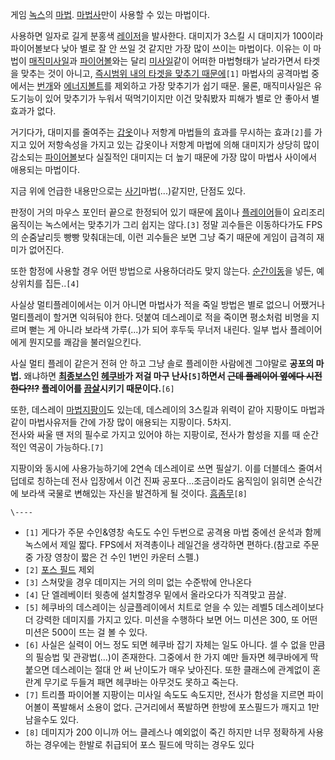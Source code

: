 게임 [녹스](%EB%85%B9%EC%8A%A4.md)의 [마법](%EB%A7%88%EB%B2%95.md).
[마법사](%EB%A7%88%EB%B2%95%EC%82%AC.md)만이 사용할 수 있는 마법이다.

사용하면 일자로 길게 분홍색 [레이저](%EB%A0%88%EC%9D%B4%EC%A0%80.md)을 발사한다. 대미지가 3스킬 시
대미지가 100이라 파이어볼보다 낮아 별로 잘 안 쓰일 것 같지만 가장 많이 쓰이는 마법이다. 이유는 이 마법이
[매직미사일](%EB%A7%A4%EC%A7%81%EB%AF%B8%EC%82%AC%EC%9D%BC.md)과
[파이어볼](%ED%8C%8C%EC%9D%B4%EC%96%B4%EB%B3%BC.md)와는 달리
[미사일](%EB%AF%B8%EC%82%AC%EC%9D%BC.md)같이 어떠한 마법형태가 날라가면서 타겟을 맞추는 것이 아니고, [즉시범위 내의 타겟을 맞추기 때문에](%ED%9E%88%ED%8A%B8%EC%8A%A4%EC%BA%94.md)`[1]` 마법사의 공격마법
중에서는 [번개](%EB%B2%88%EA%B0%9C.md)와 [에너지볼트](%EC%97%90%EB%84%88%EC%A7%80%20%EB%B3%BC%ED%8A%B8.md)를 제외하고 가장 맞추기가 쉽기
때문. 물론, 매직미사일은 유도기능이 있어 맞추기가 누워서 떡먹기이지만 이건 맞춰봤자 피해가 별로 안 좋아서 별 효과가 없다.

거기다가, 대미지를 줄여주는 [갑옷](%EA%B0%91%EC%98%B7.md)이나 저항계 마법들의 효과를 무시하는 효과`[2]`를
가지고 있어 저항속성을 가지고 있는 갑옷이나 저항계 마법에 의해 대미지가 상당히 많이 감소되는
[파이어볼](%ED%8C%8C%EC%9D%B4%EC%96%B4%EB%B3%BC.md)보다 실질적인 대미지는 더 높기 때문에 가장 많이
마법사 사이에서 애용되는 마법이다.

지금 위에 언급한 내용만으로는 [사기](%EC%82%AC%EA%B8%B0.md)마법(...)같지만, 단점도 있다.

판정이 거의 마우스 포인터 끝으로 한정되어 있기 때문에 [몹](%EB%AA%B9.md)이나
[플레이어](%ED%94%8C%EB%A0%88%EC%9D%B4%EC%96%B4.md)들이 요리조리 움직이는 녹스에서는 맞추기가 그리
쉽지는 않다.`[3]` 정말 괴수들은 이동하다가도 FPS의 순줌날리듯 빵빵 맞춰대는데, 이런 괴수들은 보면 그냥 죽기 때문에 게임이 급격히
재미가 없어진다.

또한 함정에 사용할 경우 어떤 방법으로 사용하더라도 맞지 않는다.
[순간이동](%EC%88%9C%EA%B0%84%EC%9D%B4%EB%8F%99.md)을 넣든, 예상위치를 집든..`[4]`

사실상 멀티플레이에서는 이거 아니면 마법사가 적을 죽일 방법은 별로 없으니 어쨌거나 멀티플레이 할거면 익혀둬야 한다. 덧붙여 데스레이로 적을
죽이면 평소처럼 비명을 지르며 뻗는 게 아니라 보라색 가루(...)가 되어 후두둑 무너저 내린다. 일부 법사 플레이어에게 뭔지모를 쾌감을
불러일으킨다.

사실 멀티 플레이 같은거 전혀 안 하고 그냥 솔로 플레이한 사람에겐 그야말로 **공포의 마법.** 왜냐하면
**[최종보스](%EC%B5%9C%EC%A2%85%EB%B3%B4%EC%8A%A4.md)인
[헤쿠바](%ED%97%A4%EC%BF%A0%EB%B0%94.md)가 저걸 마구 난사`[5]`하면서 <del>근데 플레이어 옆에다
시전한다?!?</del> 플레이어를 [끔살](%EB%81%94%EC%82%B4.md)시키기 때문이다.**`[6]`

또한, 데스레이 [마법지팡이](%EB%A7%88%EB%B2%95%EC%A7%80%ED%8C%A1%EC%9D%B4.md)도 있는데,
데스레이의 3스킬과 위력이 같아 지팡이도 마법과 같이 마법사유저들 간에 가장 많이 애용되는 지팡이다. 5차지.  
전사와 싸울 땐 저의 필수로 가지고 있어야 하는 지팡이로, 전사가 함성을 지를 때 순간적인 역공이 가능하다.`[7]`

지팡이와 동시에 사용가능하기에 2연속 데스레이로 쓰면 필살기. 이를 더블데스 줄여서 덥데로 칭하는데 전사 입장에서 이건 진짜
공포다...조금이라도 움직임이 읽히면 순식간에 보라색 국물로 변해있는 자신을 발견하게 될 것이다.
[흠좀무](%ED%9D%A0%EC%A2%80%EB%AC%B4.md)`[8]`

`\----`

  * `[1]` 게다가 주문 수인&영창 속도도 수인 두번으로 공격용 마법 중에선 운석과 함께 녹스에서 제일 짧다. FPS에서 저격총이나 레일건을 생각하면 편하다.(참고로 주문 중 가장 영창이 짧은 건 수인 1번인 카운터 스펠.)
  * `[2]` [포스 필드](%ED%8F%AC%EC%8A%A4%20%ED%95%84%EB%93%9C.md) 제외
  * `[3]` 스쳐맞을 경우 데미지는 거의 의미 없는 수준밖에 안나온다
  * `[4]` 단 엘레베이터 윗층에 설치할경우 밑에서 올라오다가 직격맞고 끔살.
  * `[5]` 헤쿠바의 데스레이는 싱글플레이에서 치트로 얻을 수 있는 레벨5 데스레이보다 더 강력한 데미지를 가지고 있다. 미션을 수행하다 보면 어느 미션은 300, 또 어떤 미션은 500이 뜨는 걸 볼 수 있다.
  * `[6]` 사실은 실력이 어느 정도 되면 헤쿠바 잡기 자체는 일도 아니다. 셀 수 없을 만큼의 필승법 및 관광법(...)이 존재한다. 그중에서 한 가지 예만 들자면 헤쿠바에게 딱 붙으면 데스레이는 절대 안 써 난이도가 매우 낮아진다. 또한 클래스에 관계없이 혼란계 무기로 두들겨 패면 헤쿠바는 아무것도 못하고 죽는다.
  * `[7]` 트리플 파이어볼 지팡이는 미사일 속도도 속도지만, 전사가 함성을 지르면 파이어볼이 폭발해서 소용이 없다. 근거리에서 폭발하면 한방에 포스필드가 깨지고 1만 남을수도 있다.
  * `[8]` 데미지가 200 이니까 어느 클레스나 예외없이 죽긴 하지만 너무 정확하게 사용하는 경우에는 한발로 취급되어 포스 필드에 막히는 경우도 있다

